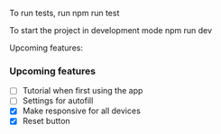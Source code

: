 To run tests, run
npm run test

To start the project in development mode
npm run dev

Upcoming features:
### Upcoming features
- [ ] Tutorial when first using the app
- [ ] Settings for autofill
- [x] Make responsive for all devices
- [x] Reset button